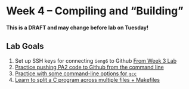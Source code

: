 # Week 4 – Compiling and “Building”

**This is a DRAFT and may change before lab on Tuesday!**

## Lab Goals

1. Set up SSH keys for connecting `ieng6` to Github [From Week 3 Lab](https://ucsd-cse29.github.io/fa24/week3/index.html#41---setting-up-ssh-keys-for-github)
2. [Practice pushing PA2 code to Github from the command line](./push-pa2-code.html)
3. [Practice with some command-line options for `gcc`](./asan.html)
4. [Learn to split a C program across multiple files + Makefiles](./c-multifile-make.html)

